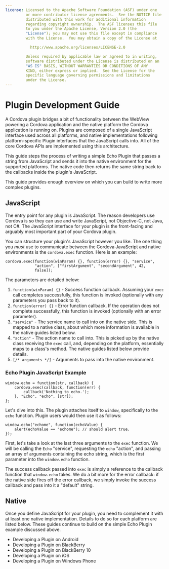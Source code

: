```yaml
---
license: Licensed to the Apache Software Foundation (ASF) under one
         or more contributor license agreements.  See the NOTICE file
         distributed with this work for additional information
         regarding copyright ownership.  The ASF licenses this file
         to you under the Apache License, Version 2.0 (the
         "License"); you may not use this file except in compliance
         with the License.  You may obtain a copy of the License at

           http://www.apache.org/licenses/LICENSE-2.0

         Unless required by applicable law or agreed to in writing,
         software distributed under the License is distributed on an
         "AS IS" BASIS, WITHOUT WARRANTIES OR CONDITIONS OF ANY
         KIND, either express or implied.  See the License for the
         specific language governing permissions and limitations
         under the License.
---
```


# Plugin Development Guide

A Cordova plugin bridges a bit of functionality between the WebView
powering a Cordova application and the native platform the Cordova
application is running on. Plugins are composed of a single JavaScript
interface used across all platforms, and native implementations
following platform-specific Plugin interfaces that the JavaScript
calls into. All of the core Cordova APIs are implemented using this
architecture.

This guide steps the process of writing a simple Echo Plugin that
passes a string from JavaScript and sends it into the native
environment for the supported platforms. The native code then returns
the same string back to the callbacks inside the plugin's JavaScript.

This guide provides enough overview on which you can build to write
more complex plugins.

## JavaScript

The entry point for any plugin is JavaScript. The reason developers use
Cordova is so they can use and write JavaScript, not Objective-C,
not Java, not C#. The JavaScript interface for your plugin is the
front-facing and arguably most important part of your Cordova plugin.

You can structure your plugin's JavaScript however you like. The one
thing you _must_ use to communicate between the Cordova JavaScript
 and native environments is the `cordova.exec` function. Here is an example:

    cordova.exec(function(winParam) {}, function(error) {}, "service",
                 "action", ["firstArgument", "secondArgument", 42,
                 false]);

The parameters are detailed below:

1. `function(winParam) {}` - Success function callback. Assuming your
   `exec` call completes successfully, this function is invoked
    (optionally with any parameters you pass back to it).
2. `function(error) {}` - Error function callback. If the operation does
   not complete successfully, this function is invoked (optionally
   with an error parameter).
3. `"service"` - The service name to call into on the native side. This
   is mapped to a native class, about which more information is
   available in the native guides listed below.
4. `"action"` - The action name to call into. This is picked up by the
   native class receiving the `exec` call, and, depending on the
   platform, essentially maps to a class's method.
   The native guides listed below provide details.
5. `[/* arguments */]` - Arguments to pass into the native environment.

### Echo Plugin JavaScript Example

    window.echo = function(str, callback) {
        cordova.exec(callback, function(err) {
            callback('Nothing to echo.');
        }, "Echo", "echo", [str]);
    };

Let's dive into this. The plugin attaches itself to `window`,
specifically to the `echo` function. Plugin users would then use it as
follows:

    window.echo("echome", function(echoValue) {
        alert(echoValue == "echome"); // should alert true.
    });

First, let's take a look at the last three arguments to the `exec`
function. We will be calling the `Echo` "service", requesting the `echo`
"action", and passing an array of arguments containing the echo string,
which is the first parameter into the `window.echo` function.

The success callback passed into `exec` is simply a reference to the
callback function that `window.echo` takes. We do a bit more for the
error callback: if the native side fires off the error callback, we
simply invoke the success callback and pass into it a "default"
string.

## Native

Once you define JavaScript for your plugin, you need to complement it
with at least one native implementation. Details to do so for each
platform are listed below.  These guides continue to build on the
simple Echo Plugin example discussed above.

- Developing a Plugin on Android
- Developing a Plugin on BlackBerry
- Developing a Plugin on BlackBerry 10
- Developing a Plugin on iOS
- Developing a Plugin on Windows Phone

